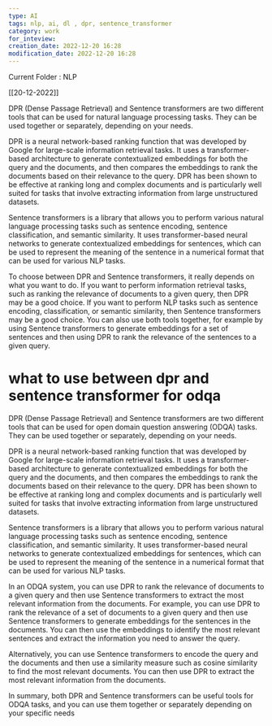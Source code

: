 ```yaml
---
type: AI
tags: nlp, ai, dl , dpr, sentence_transformer
category: work
for_inteview: 
creation_date: 2022-12-20 16:28
modification_date: 2022-12-20 16:28
---
```


  
Current Folder : NLP




[[20-12-2022]]

DPR (Dense Passage Retrieval) and Sentence transformers are two different tools that can be used for natural language processing tasks. They can be used together or separately, depending on your needs.

DPR is a neural network-based ranking function that was developed by Google for large-scale information retrieval tasks. It uses a transformer-based architecture to generate contextualized embeddings for both the query and the documents, and then compares the embeddings to rank the documents based on their relevance to the query. DPR has been shown to be effective at ranking long and complex documents and is particularly well suited for tasks that involve extracting information from large unstructured datasets.

Sentence transformers is a library that allows you to perform various natural language processing tasks such as sentence encoding, sentence classification, and semantic similarity. It uses transformer-based neural networks to generate contextualized embeddings for sentences, which can be used to represent the meaning of the sentence in a numerical format that can be used for various NLP tasks.

To choose between DPR and Sentence transformers, it really depends on what you want to do. If you want to perform information retrieval tasks, such as ranking the relevance of documents to a given query, then DPR may be a good choice. If you want to perform NLP tasks such as sentence encoding, classification, or semantic similarity, then Sentence transformers may be a good choice. You can also use both tools together, for example by using Sentence transformers to generate embeddings for a set of sentences and then using DPR to rank the relevance of the sentences to a given query.




# what to use between dpr and sentence transformer for odqa

DPR (Dense Passage Retrieval) and Sentence transformers are two different tools that can be used for open domain question answering (ODQA) tasks. They can be used together or separately, depending on your needs.

DPR is a neural network-based ranking function that was developed by Google for large-scale information retrieval tasks. It uses a transformer-based architecture to generate contextualized embeddings for both the query and the documents, and then compares the embeddings to rank the documents based on their relevance to the query. DPR has been shown to be effective at ranking long and complex documents and is particularly well suited for tasks that involve extracting information from large unstructured datasets.

Sentence transformers is a library that allows you to perform various natural language processing tasks such as sentence encoding, sentence classification, and semantic similarity. It uses transformer-based neural networks to generate contextualized embeddings for sentences, which can be used to represent the meaning of the sentence in a numerical format that can be used for various NLP tasks.

In an ODQA system, you can use DPR to rank the relevance of documents to a given query and then use Sentence transformers to extract the most relevant information from the documents. For example, you can use DPR to rank the relevance of a set of documents to a given query and then use Sentence transformers to generate embeddings for the sentences in the documents. You can then use the embeddings to identify the most relevant sentences and extract the information you need to answer the query.

Alternatively, you can use Sentence transformers to encode the query and the documents and then use a similarity measure such as cosine similarity to find the most relevant documents. You can then use DPR to extract the most relevant information from the documents.

In summary, both DPR and Sentence transformers can be useful tools for ODQA tasks, and you can use them together or separately depending on your specific needs